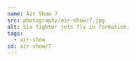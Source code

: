 ```yaml
---
name: Air Show 7
src: photography/air-show/7.jpg
alt: Six fighter jets fly in formation.
tags: 
  - air-show
id: air-show/7
---
```

